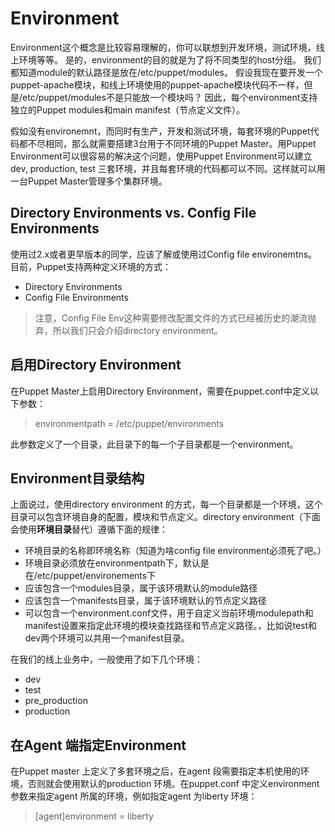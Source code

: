# Environment

Environment这个概念是比较容易理解的，你可以联想到开发环境，测试环境，线上环境等等。
是的，environment的目的就是为了将不同类型的host分组。
我们都知道module的默认路径是放在/etc/puppet/modules。
假设我现在要开发一个puppet-apache模块，和线上环境使用的puppet-apache模块代码不一样，但是/etc/puppet/modules不是只能放一个模块吗？
因此，每个environment支持独立的Puppet modules和main manifest（节点定义文件）。

假如没有environemnt，而同时有生产，开发和测试环境，每套环境的Puppet代码都不尽相同，那么就需要搭建3台用于不同环境的Puppet Master。用Puppet Environment可以很容易的解决这个问题，使用Puppet Environment可以建立dev, production, test 三套环境，并且每套环境的代码都可以不同。这样就可以用一台Puppet Master管理多个集群环境。

## Directory Environments vs. Config File Environments

使用过2.x或者更早版本的同学，应该了解或使用过Config file environemtns。目前，Puppet支持两种定义环境的方式：

 - Directory Environments
 - Config File Environments

> 注意，Config File Env这种需要修改配置文件的方式已经被历史的潮流抛弃，所以我们只会介绍directory environment。

## 启用Directory Environment

在Puppet Master上启用Directory Environment，需要在puppet.conf中定义以下参数：

> environmentpath = /etc/puppet/environments

此参数定义了一个目录，此目录下的每一个子目录都是一个environment。

## Environment目录结构

上面说过，使用directory environment 的方式，每一个目录都是一个环境，这个目录可以包含环境自身的配置，模块和节点定义。directory environment（下面会使用**环境目录**替代）遵循下面的规律：

- 环境目录的名称即环境名称（知道为啥config file environment必须死了吧。）
- 环境目录必须放在environmentpath下，默认是在/etc/puppet/environements下
- 应该包含一个modules目录，属于该环境默认的module路径
- 应该包含一个manifests目录，属于该环境默认的节点定义路径
- 可以包含一个environment.conf文件，用于自定义当前环境modulepath和manifest设置来指定此环境的模块查找路径和节点定义路径。，比如说test和dev两个环境可以共用一个manifest目录。

在我们的线上业务中，一般使用了如下几个环境：

* dev
* test
* pre_production
* production

## 在Agent 端指定Environment

在Puppet master 上定义了多套环境之后，在agent 段需要指定本机使用的环境，否则就会使用默认的production 环境。在puppet.conf 中定义environment 参数来指定agent 所属的环境，例如指定agent 为liberty 环境：
 
>    [agent]environment = liberty 


